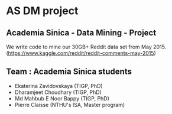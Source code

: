 # AS DM project

## Academia Sinica - Data Mining - Project
We write code to mine our 30GB+ Reddit data set from May 2015.
(https://www.kaggle.com/reddit/reddit-comments-may-2015)

## Team : Academia Sinica students
  * Ekaterina Zavidovskaya (TIGP, PhD)
  * Dharamjeet Choudhary (TIGP, PhD)
  * Md Mahbub E Noor Bappy (TIGP, PhD)
  * Pierre Claisse (NTHU's ISA, Master program)
